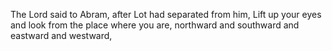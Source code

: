 The Lord said to Abram, after Lot had separated from him, Lift up your eyes and look from the place where you are, northward and southward and eastward and westward,
